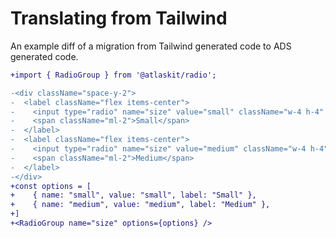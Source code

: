 # Translating from Tailwind

An example diff of a migration from Tailwind generated code to ADS generated code.

```diff
+import { RadioGroup } from '@atlaskit/radio';

-<div className="space-y-2">
-  <label className="flex items-center">
-    <input type="radio" name="size" value="small" className="w-4 h-4" />
-    <span className="ml-2">Small</span>
-  </label>
-  <label className="flex items-center">
-    <input type="radio" name="size" value="medium" className="w-4 h-4" />
-    <span className="ml-2">Medium</span>
-  </label>
-</div>
+const options = [
+	 { name: "small", value: "small", label: "Small" },
+	 { name: "medium", value: "medium", label: "Medium" },
+]
+<RadioGroup name="size" options={options} />
```
